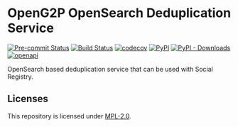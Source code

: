 # OpenG2P OpenSearch Deduplication Service
[![Pre-commit Status](https://github.com/OpenG2P/openg2p-deduplicationservice/actions/workflows/pre-commit.yml/badge.svg?branch=develop)](https://github.com/OpenG2P/openg2p-deduplicationservice/actions/workflows/pre-commit.yml?query=branch%3Adevelop)
[![Build Status](https://github.com/OpenG2P/openg2p-deduplicationservice/actions/workflows/test.yml/badge.svg?branch=develop)](https://github.com/OpenG2P/openg2p-deduplicationservice/actions/workflows/test.yml?query=branch%3Adevelop)
[![codecov](https://codecov.io/gh/OpenG2P/openg2p-deduplicationservice/branch/develop/graph/badge.svg)](https://codecov.io/gh/OpenG2P/openg2p-deduplicationservice)
[![PyPI](https://img.shields.io/pypi/v/openg2p-opensearch-deduplication-service?label=pypi%20package)](https://pypi.org/project/openg2p-opensearch-deduplication-service)
[![PyPI - Downloads](https://img.shields.io/pypi/dm/openg2p-opensearch-deduplication-service)](https://pypi.org/project/openg2p-opensearch-deduplication-service)
[![openapi](https://img.shields.io/badge/open--API-swagger-brightgreen)](https://validator.swagger.io/?url=https://raw.githubusercontent.com/OpenG2P/openg2p-deduplicationservice/develop/openg2p-opensearch-deduplication-service/api-docs/generated/openapi.json)

OpenSearch based deduplication service that can be used with Social Registry.

## Licenses

This repository is licensed under [MPL-2.0](LICENSE).
